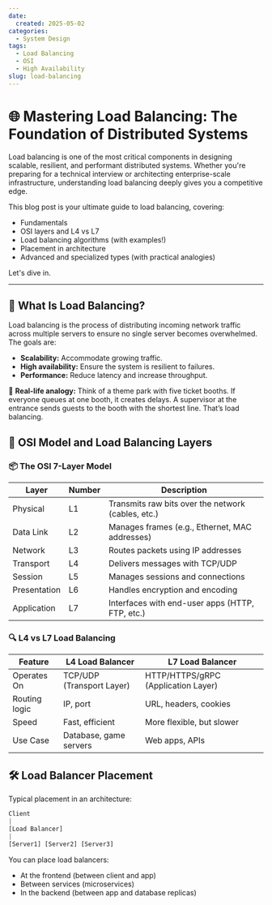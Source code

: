 ```yaml
---
date:
  created: 2025-05-02
categories:
  - System Design
tags:
  - Load Balancing
  - OSI
  - High Availability
slug: load-balancing
---
```


# 🌐 Mastering Load Balancing: The Foundation of Distributed Systems

Load balancing is one of the most critical components in designing scalable, resilient, and performant distributed systems. Whether you're preparing for a technical interview or architecting enterprise-scale infrastructure, understanding load balancing deeply gives you a competitive edge.

This blog post is your ultimate guide to load balancing, covering:

<!-- more -->
<ul>
    <li>Fundamentals</li>
    <li>OSI layers and L4 vs L7</li>
    <li>Load balancing algorithms (with examples!)</li>
    <li>Placement in architecture</li>
    <li>Advanced and specialized types (with practical analogies)</li>
</ul>

Let's dive in.

---

## 🚦 What Is Load Balancing?

Load balancing is the process of distributing incoming network traffic across multiple servers to ensure no single server becomes overwhelmed. The goals are:

<ul>
    <li><strong>Scalability:</strong> Accommodate growing traffic.</li>
    <li><strong>High availability:</strong> Ensure the system is resilient to failures.</li>
    <li><strong>Performance:</strong> Reduce latency and increase throughput.</li>
</ul>

🎢 <strong>Real-life analogy:</strong> Think of a theme park with five ticket booths. If everyone queues at one booth, it creates delays. A supervisor at the entrance sends guests to the booth with the shortest line. That’s load balancing.

## 🧱 OSI Model and Load Balancing Layers

### 📦 The OSI 7-Layer Model

| Layer        | Number | Description                                        |
| ------------ | ------ | -------------------------------------------------- |
| Physical     | L1     | Transmits raw bits over the network (cables, etc.) |
| Data Link    | L2     | Manages frames (e.g., Ethernet, MAC addresses)     |
| Network      | L3     | Routes packets using IP addresses                  |
| Transport    | L4     | Delivers messages with TCP/UDP                     |
| Session      | L5     | Manages sessions and connections                   |
| Presentation | L6     | Handles encryption and encoding                    |
| Application  | L7     | Interfaces with end-user apps (HTTP, FTP, etc.)    |

### 🔍 L4 vs L7 Load Balancing

| Feature       | L4 Load Balancer          | L7 Load Balancer                    |
| ------------- | ------------------------- | ----------------------------------- |
| Operates On   | TCP/UDP (Transport Layer) | HTTP/HTTPS/gRPC (Application Layer) |
| Routing logic | IP, port                  | URL, headers, cookies               |
| Speed         | Fast, efficient           | More flexible, but slower           |
| Use Case      | Database, game servers    | Web apps, APIs                      |

## 🛠️ Load Balancer Placement

Typical placement in an architecture:

```py
Client
|
[Load Balancer]
|
[Server1] [Server2] [Server3]
```

You can place load balancers:

<ul>
<li>At the frontend (between client and app)</li>
<li>Between services (microservices)</li>
<li>In the backend (between app and database replicas)</li>
</ul>
